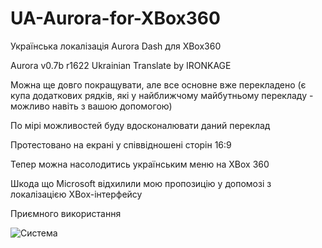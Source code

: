 # UA-Aurora-for-XBox360
Українська локалізація Aurora Dash для XBox360

Aurora v0.7b r1622 Ukrainian Translate by IRONKAGE

Можна ще довго покращувати, але все основне вже перекладено (є купа додаткових рядків, які у найближчому майбутньому перекладу - можливо навіть з вашою допомогою)

По мірі можливостей буду вдосконалювати даний переклад

Протестовано на екрані у співвідношені сторін 16:9

Тепер можна насолодитись українським меню на XBox 360 

Шкода що Microsoft відхилили мою пропозицію у допомозі з локалізацією XBox-інтерфейсу

Приємного використання

![Система](https://github.com/IRONKAGE/UA-Aurora-for-XBox360/blob/master/%D0%A1%D0%B8%D1%81%D1%82%D0%B5%D0%BC%D0%B0.jpg)
